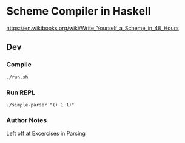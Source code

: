 # Scheme Compiler in Haskell
https://en.wikibooks.org/wiki/Write_Yourself_a_Scheme_in_48_Hours


## Dev
### Compile 
```
./run.sh
```
### Run REPL
```
./simple-parser "(+ 1 1)"
```


### Author Notes
Left off at Excercises in Parsing